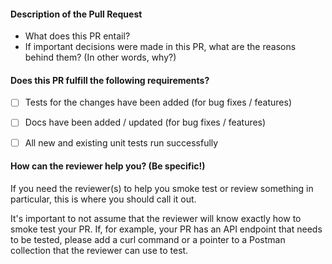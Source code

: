 #### Description of the Pull Request
- What does this PR entail?
- If important decisions were made in this PR, what are the reasons behind them?  (In other words, why?)

#### Does this PR fulfill the following requirements?
- [ ] Tests for the changes have been added (for bug fixes / features)
- [ ] Docs have been added / updated (for bug fixes / features)
- [ ] All new and existing unit tests run successfully


#### How can the reviewer help you? (Be specific!)
If you need the reviewer(s) to help you smoke test or review something in particular, this is where you should call it out.

It's important to not assume that the reviewer will know exactly how to smoke test your PR.  If, for example, your
PR has an API endpoint that needs to be tested, please add a curl command or a pointer to a Postman collection
that the reviewer can use to test.
